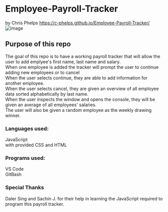 # Employee-Payroll-Tracker
by Chris Phelps
https://c-phelps.github.io/Employee-Payroll-Tracker/
![image](https://github.com/c-phelps/Employee-Payroll-Tracker/assets/169304277/b6011553-c081-411a-97da-0e7a6aee00af)

## Purpose of this repo
The goal of this repo is to have a working payroll tracker that will allow the user to add emplyee's first name, last name and salary.\
When one employee is added the tracker will prompt the user to continue adding new employees or to cancel\
When the user selects continue, they are able to add information for another employee.\
When the user selects cancel, they are given an overview of all employee data sorted alphabetically by last name.\
When the user inspects the window and opens the console, they will be given an average of all employees' salaries.\
The user will also be given a random employee as the weekly drawing winner.

### Languages used:
JavaScript\
with provided CSS and HTML

### Programs used:
VS Code\
GitBash

### Special Thanks
Daler Sing and Sachin J. for their help in learning the JavaScript required to program this payroll tracker.
